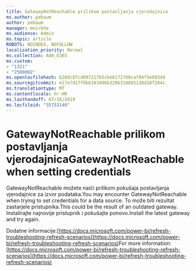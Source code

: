 ```yaml
---
title: GatewayNotReachable prilikom postavljanja vjerodajnica
ms.author: pebaum
author: pebaum
manager: mnirkhe
ms.audience: Admin
ms.topic: article
ROBOTS: NOINDEX, NOFOLLOW
localization_priority: Normal
ms.collection: Adm_O365
ms.custom:
- "1321"
- "2500002"
ms.openlocfilehash: b260c87cd097217b5cbe6172768caf84f5e093d4
ms.sourcegitcommit: e17e7d17fdb638349bb320b318085138d18f284c
ms.translationtype: MT
ms.contentlocale: hr-HR
ms.lasthandoff: 07/16/2019
ms.locfileid: "35753140"
---
```

# <a name="gatewaynotreachable-when-setting-credentials"></a><span data-ttu-id="bdf59-102">GatewayNotReachable prilikom postavljanja vjerodajnica</span><span class="sxs-lookup"><span data-stu-id="bdf59-102">GatewayNotReachable when setting credentials</span></span>

<span data-ttu-id="bdf59-103">GatewayNotReachable možete naići prilikom pokušaja postavljanja vjerodajnice za izvor podataka.</span><span class="sxs-lookup"><span data-stu-id="bdf59-103">You may encounter GatewayNotReachable when trying to set credentials for a data source.</span></span> <span data-ttu-id="bdf59-104">To može biti rezultat zastarjele pristupnika.</span><span class="sxs-lookup"><span data-stu-id="bdf59-104">This could be the result of an outdated gateway.</span></span> <span data-ttu-id="bdf59-105">Instalirajte najnovije pristupnik i pokušajte ponovo.</span><span class="sxs-lookup"><span data-stu-id="bdf59-105">Install the latest gateway and try again.</span></span>

<span data-ttu-id="bdf59-106">Dodatne informacije:[https://docs.microsoft.com/power-bi/refresh-troubleshooting-refresh-scenarios](https://docs.microsoft.com/power-bi/refresh-troubleshooting-refresh-scenarios)</span><span class="sxs-lookup"><span data-stu-id="bdf59-106">For more information: [https://docs.microsoft.com/power-bi/refresh-troubleshooting-refresh-scenarios](https://docs.microsoft.com/power-bi/refresh-troubleshooting-refresh-scenarios)</span></span>
